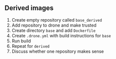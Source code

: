 ## Derived images

1. Create empty repository called `base_derived`
1. Add repository to drone and make trusted
1. Create directory `base` and add `Dockerfile`
1. Create `.drone.yml` with build instructions for `base`
1. Run build
1. Repeat for `derived`
1. Discuss whether one repository makes sense
